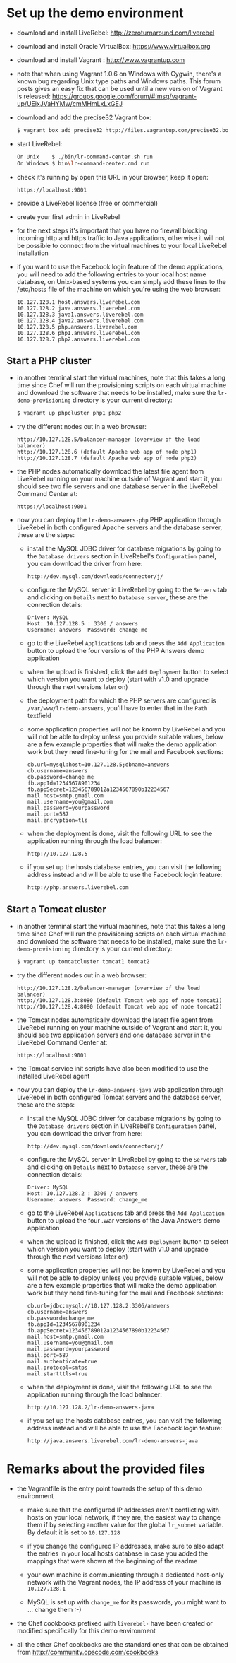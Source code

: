 Set up the demo environment
===========================

* download and install LiveRebel: http://zeroturnaround.com/liverebel
* download and install Oracle VirtualBox: https://www.virtualbox.org
* download and install Vagrant : http://www.vagrantup.com

* note that when using Vagrant 1.0.6 on Windows with Cygwin, there's a known bug
  regarding Unix type paths and Windows paths. This forum posts gives an easy
  fix that can be used until a new version of Vagrant is released:
  https://groups.google.com/forum/#!msg/vagrant-up/UEixJVaHYMw/cmMHmLxLxGEJ

* download and add the precise32 Vagrant box:

    ```bash
    $ vagrant box add precise32 http://files.vagrantup.com/precise32.box
    ```

* start LiveRebel:

    ```bash
    On Unix    $ ./bin/lr-command-center.sh run
    On Windows $ bin\lr-command-center.cmd run
    ```

* check it's running by open this URL in your browser, keep it open:

    ```
    https://localhost:9001
    ```

* provide a LiveRebel license (free or commercial)

* create your first admin in LiveRebel

* for the next steps it's important that you have no firewall blocking incoming
  http and https traffic to Java applications, otherwise it will not be
  possible to connect from the virtual machines to your local LiveRebel 
  installation

* if you want to use the Facebook login feature of the demo applications, you
  will need to add the following entries to your local host name database,
  on Unix-based systems you can simply add these lines to the /etc/hosts file
  of the machine on which you're using the web browser:

    ```
    10.127.128.1 host.answers.liverebel.com
    10.127.128.2 java.answers.liverebel.com
    10.127.128.3 java1.answers.liverebel.com
    10.127.128.4 java2.answers.liverebel.com
    10.127.128.5 php.answers.liverebel.com
    10.127.128.6 php1.answers.liverebel.com
    10.127.128.7 php2.answers.liverebel.com
    ```

Start a PHP cluster
-------------------

* in another terminal start the virtual machines, note that this takes a long
  time since Chef will run the provisioning scripts on each virtual machine
  and download the software that needs to be installed,
  make sure the `lr-demo-provisioning` directory is your current directory:

    ```bash
    $ vagrant up phpcluster php1 php2
    ```

* try the different nodes out in a web browser:

    ```
    http://10.127.128.5/balancer-manager (overview of the load balancer)
    http://10.127.128.6 (default Apache web app of node php1)
    http://10.127.128.7 (default Apache web app of node php2)
    ```

* the PHP nodes automatically download the latest file agent from LiveRebel
  running on your machine outside of Vagrant and start it, you should see two
  file servers and one database server in the LiveRebel Command Center at:

    ```
    https://localhost:9001
    ```

* now you can deploy the `lr-demo-answers-php` PHP application through LiveRebel in
  both configured Apache servers and the database server, these are the steps:

  * install the MySQL JDBC driver for database migrations by going to the
    `Database drivers` section in LiveRebel's `Configuration` panel,
    you can download the driver from here:

    ```
    http://dev.mysql.com/downloads/connector/j/
    ```

  * configure the MySQL server in LiveRebel by going to the `Servers` tab and
    clicking on `Details` next to `Database server`, these are the connection
    details:

    ```
    Driver: MySQL
    Host: 10.127.128.5 : 3306 / answers
    Username: answers  Password: change_me
    ```
  
  * go to the LiveRebel `Applications` tab and press the `Add Application`
    button to upload the four versions of the PHP Answers demo application

  * when the upload is finished, click the `Add Deployment` button to select
    which version you want to deploy (start with v1.0 and upgrade through
    the next versions later on)

  * the deployment path for which the PHP servers are configured
    is `/var/www/lr-demo-answers`, you'll have to enter that in the `Path`
    textfield

  * some application properties will not be known by LiveRebel and you will
    not be able to deploy unless you provide suitable values, below are
    a few example properties that will make the demo application work but
    they need fine-tuning for the mail and Facebook sections:

    ```
    db.url=mysql:host=10.127.128.5;dbname=answers
    db.username=answers
    db.password=change_me
    fb.appId=12345678901234
    fb.appSecret=123456789012a1234567890b12234567
    mail.host=smtp.gmail.com
    mail.username=you@gmail.com
    mail.password=yourpassword
    mail.port=587
    mail.encryption=tls
    ```

  * when the deployment is done, visit the following URL to see the
    application running through the load balancer:

    ```
    http://10.127.128.5
    ```

  * if you set up the hosts database entries, you can visit the following
    address instead and will be able to use the Facebook login feature:

    ```
    http://php.answers.liverebel.com
    ```

Start a Tomcat cluster
----------------------

* in another terminal start the virtual machines, note that this takes a long
  time since Chef will run the provisioning scripts on each virtual machine
  and download the software that needs to be installed,
  make sure the `lr-demo-provisioning` directory is your current directory:

    ```bash
    $ vagrant up tomcatcluster tomcat1 tomcat2
    ```

* try the different nodes out in a web browser:

    ```
    http://10.127.128.2/balancer-manager (overview of the load balancer)
    http://10.127.128.3:8080 (default Tomcat web app of node tomcat1)
    http://10.127.128.4:8080 (default Tomcat web app of node tomcat2)
    ```

* the Tomcat nodes automatically download the latest file agent from LiveRebel
  running on your machine outside of Vagrant and start it, you should see two
  application servers and one database server in the LiveRebel Command Center at:

    ```
    https://localhost:9001
    ```

* the Tomcat service init scripts have also been modified to use the installed
  LiveRebel agent

* now you can deploy the `lr-demo-answers-java` web application through
  LiveRebel in both configured Tomcat servers and the database server, these
  are the steps:

  * install the MySQL JDBC driver for database migrations by going to the
    `Database drivers` section in LiveRebel's `Configuration` panel,
    you can download the driver from here:

    ```
    http://dev.mysql.com/downloads/connector/j/
    ```

  * configure the MySQL server in LiveRebel by going to the `Servers` tab and
    clicking on `Details` next to `Database server`, these are the connection
    details:

    ```
    Driver: MySQL
    Host: 10.127.128.2 : 3306 / answers
    Username: answers  Password: change_me
    ```
  
  * go to the LiveRebel `Applications` tab and press the `Add Application`
    button to upload the four .war versions of the Java Answers demo
    application

  * when the upload is finished, click the `Add Deployment` button to select
    which version you want to deploy (start with v1.0 and upgrade through
    the next versions later on)

  * some application properties will not be known by LiveRebel and you will
    not be able to deploy unless you provide suitable values, below are
    a few example properties that will make the demo application work but
    they need fine-tuning for the mail and Facebook sections:

    ```
    db.url=jdbc:mysql://10.127.128.2:3306/answers
    db.username=answers
    db.password=change_me
    fb.appId=12345678901234
    fb.appSecret=123456789012a1234567890b12234567
    mail.host=smtp.gmail.com
    mail.username=you@gmail.com
    mail.password=yourpassword
    mail.port=587
    mail.authenticate=true
    mail.protocol=smtps
    mail.startttls=true
    ```

  * when the deployment is done, visit the following URL to see the
    application running through the load balancer:

    ```
    http://10.127.128.2/lr-demo-answers-java
    ```

  * if you set up the hosts database entries, you can visit the following
    address instead and will be able to use the Facebook login feature:

    ```
    http://java.answers.liverebel.com/lr-demo-answers-java
    ```


Remarks about the provided files
================================

* the Vagrantfile is the entry point towards the setup of this demo environment

  - make sure that the configured IP addresses aren't conflicting with hosts on
    your local network, if they are, the easiest way to change them if by
    selecting another value for the global `lr_subnet` variable. By default it
    is set to `10.127.128`

  - if you change the configured IP addresses, make sure to also adapt the
    entries in your local hosts database in case you added the mappings that
    were shown at the beginning of the readme

  - your own machine is communicating through a dedicated host-only network with
    the Vagrant nodes, the IP address of your machine is `10.127.128.1`

  - MySQL is set up with `change_me` for its passwords, you might want
    to ... change them :-)

* the Chef cookbooks prefixed with `liverebel-` have been created or modified
  specifically for this demo environment

* all the other Chef cookbooks are the standard ones that can be obtained from
  http://community.opscode.com/cookbooks
